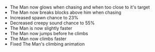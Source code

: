 - The Man now glows when chasing and when too close to it's target
- The Man now breaks blocks above him when chasing
- Increased spawn chance to 23%
- Decreased creepy sound chance to 55%
- The Man is now slightly faster
- The Man now jumps before he climbs
- The Man now climbs faster
- Fixed The Man's climbing animation